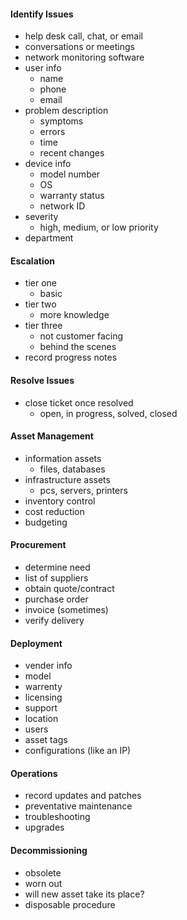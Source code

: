 #### Identify Issues
- help desk call, chat, or email
- conversations or meetings
- network monitoring software
- user info
	- name
	- phone
	- email
- problem description
	- symptoms
	- errors
	- time
	- recent changes
- device info
	- model number
	- OS
	- warranty status
	- network ID
- severity
	- high, medium, or low priority
- department

#### Escalation
- tier one
	- basic
- tier two
	- more knowledge
- tier three
	- not customer facing
	- behind the scenes
- record progress notes

#### Resolve Issues
- close ticket once resolved
	- open, in progress, solved, closed

#### Asset Management
- information assets
	- files, databases
- infrastructure assets
	- pcs, servers, printers
- inventory control
- cost reduction
- budgeting

#### Procurement
- determine need
- list of suppliers
- obtain quote/contract
- purchase order
- invoice (sometimes)
- verify delivery

#### Deployment
- vender info
- model
- warrenty
- licensing
- support
- location
- users
- asset tags
- configurations (like an IP)

#### Operations
- record updates and patches
- preventative maintenance
- troubleshooting
- upgrades

#### Decommissioning
- obsolete
- worn out
- will new asset take its place?
- disposable procedure
